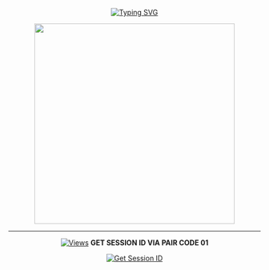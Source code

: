<div align="center">


 [![Typing SVG](https://readme-typing-svg.herokuapp.com?font=Rockstar-ExtraBold&color=F01&lines=NURO+ＭＤ+V1+ＷＨＡＴＳＡＰＰ+ＢＯＴ)](https://git.io/typing-svg)
<p align="center">
<a href="https://github.com/Tharakadilshan0423/NURO-MD1">
    <img src="https://i.imgur.com/Md3nK0I.jpeg"  width="400px">
</a>
<hr>

 <p align="center">

  <a href="https://github.com/Tharakadilshan0423/NURO-MD1">
    <img src="https://hits.seeyoufarm.com/api/count/incr/badge.svg?url=https%3A%2F%2Fgithub.com%2FASITHA-MD%2FASITHA-MD&count_bg=%2379C83D&title_bg=%23555555&icon=gitpod.svg&icon_color=%23E7E7E7&title=Views&edge_flat=false" alt="Views"/></a>
</hr>
<b>GET SESSION ID VIA PAIR CODE 01</b>

<a href="https://pair-code-production.up.railway.app/pair"><img alt='Get Session ID' src='https://img.shields.io/badge/Click here to get your session id-blue?style=for-the-badge&logo=opencv&logoColor=white'/></a>
